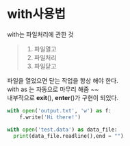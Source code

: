 # with사용법
with는 파일처리에 관한 것 </br>

> 1. 파일열고</br>
> 2. 파일처리</br>
> 3. 파일닫고</br>

파일을 열었으면 닫는 작업을 항상 해야 한다. </br>
with as 는 자동으로 마무리 해줌 ~~ </br>
내부적으로 __exit__(), __enter__()가 구현이 되있다. </br>

```python
with open('output.txt', 'w') as f:
	f.write('Hi there!')

with open('test.data') as data_file: 
  print(data_file.readline(),end = "")
```

